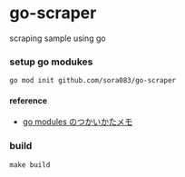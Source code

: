 # go-scraper
scraping sample using go

### setup go modukes
```
go mod init github.com/sora083/go-scraper
```

#### reference
* [go modules のつかいかたメモ](https://castaneai.hatenablog.com/entry/2019/02/22/151213)


### build
```
make build
```

